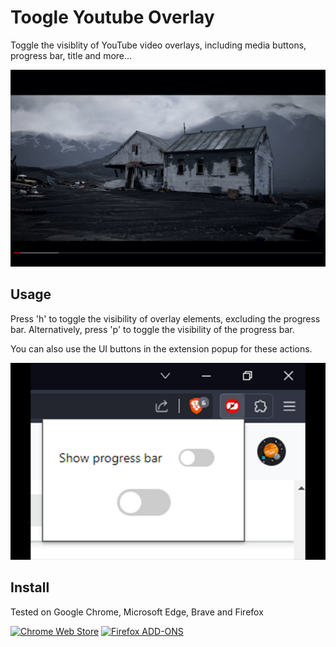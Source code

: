 
# Toogle Youtube Overlay

Toggle the visiblity of YouTube video overlays, including media buttons, progress bar, title and more...

![plot](./Untitled-1.png)


## Usage

Press 'h' to toggle the visibility of overlay elements, excluding the progress bar. 
Alternatively, press 'p' to toggle the visibility of the progress bar. 

You can also use the UI buttons in the extension popup for these actions.

![plot](./Untitled-2.png)


## Install

Tested on Google Chrome, Microsoft Edge, Brave and Firefox
<p align="left"><a rel="noreferrer noopener" href="https://chromewebstore.google.com/detail/youtube-overlay-toggle/ggcefnpcnfidllcfffggcignmfniefgh"><img alt="Chrome Web Store" width=20% height=20% src="https://img.shields.io/badge/Chrome-141e24.svg?&style=for-the-badge&logo=google-chrome&logoColor=white"></a> <a rel="noreferrer noopener" href="https://addons.mozilla.org/en-US/firefox/addon/youtube-overlay-toggle/"><img alt="Firefox ADD-ONS" width=20% height=20% src="https://img.shields.io/badge/Firefox-141e24.svg?&style=for-the-badge&logo=firefox-browser&logoColor=white"></a>
